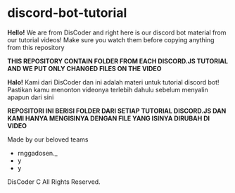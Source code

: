 # discord-bot-tutorial

**Hello!**
We are from DisCoder and right here is our discord bot material from our tutorial videos!
Make sure you watch them before copying anything from this repository

**THIS REPOSITORY CONTAIN FOLDER FROM EACH DISCORD.JS TUTORIAL AND WE PUT ONLY CHANGED FILES ON THE VIDEO**



**Halo!**
Kami dari DisCoder dan ini adalah materi untuk tutorial discord bot!
Pastikan kamu menonton videonya terlebih dahulu sebelum menyalin apapun dari sini

**REPOSITORI INI BERISI FOLDER DARI SETIAP TUTORIAL DISCORD.JS DAN KAMI HANYA MENGISINYA DENGAN FILE YANG ISINYA DIRUBAH DI VIDEO**



Made by our beloved teams
- rnggadosen._
- y
- y

DisCoder C All Rights Reserved.
